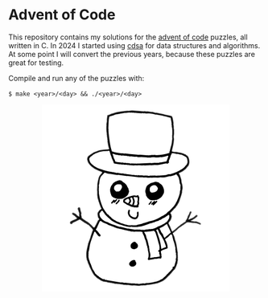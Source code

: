 # Advent of Code

This repository contains my solutions for the [advent of code](https://adventofcode.com/) puzzles,
all written in C. In 2024 I started using [cdsa](https://github.com/hheinzer/cdsa) for data
structures and algorithms. At some point I will convert the previous years, because these puzzles
are great for testing.

Compile and run any of the puzzles with:

    $ make <year>/<day> && ./<year>/<day>

<p align="center">
  <img src="snowman.png" alt="look at my snowman <3" />
</p>
